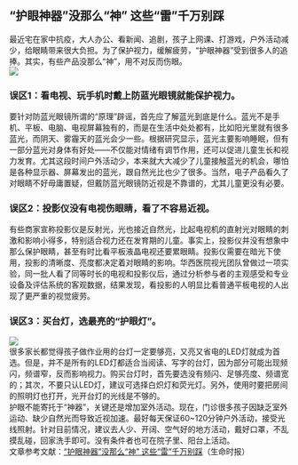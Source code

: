 ## “护眼神器”没那么“神” 这些“雷”千万别踩  
最近宅在家中抗疫，大人办公、看新闻、追剧，孩子上网课、打游戏，户外活动减少，给眼睛带来很大负担。为了保护视力，缓解疲劳，“护眼神器”受到很多人的追捧。其实，有些产品没那么“神”，用不对反而伤眼。  
![](http://cdncms.v-keep.cn/wp-content/uploads/2020/04/u32227621165844301fm15gp0.jpg)  
### 误区1：看电视、玩手机时戴上防蓝光眼镜就能保护视力。  
要针对防蓝光眼镜所谓的“原理”辟谣，首先应了解蓝光到底是什么。蓝光不是手机、平板、电脑、电视屏幕独有的，而是在生活中处处都有，比如阳光里就有很多蓝光，而阴天、雾霾天的蓝光会少一些。根据研究显示，蓝光主要影响睡眠，但有一部分蓝光对身体有好处——不仅能对情绪有调节作用，还可以促进儿童生长和视力发育。尤其这段时间户外活动少，本来就大大减少了儿童接触蓝光的机会，哪怕是各种显示器、屏幕发出的蓝光，跟自然光比也少了很多。当然，电子产品看久了对眼睛不好毋庸置疑，但戴防蓝光眼镜防近视是不靠谱的，尤其儿童更没有必要。  
### 误区2：投影仪没有电视伤眼睛，看了不容易近视。  
有些商家宣称投影仪是反射光，光也接近自然光，比起电视机的直射光对眼睛的刺激和影响小得多，特别适合视力还在发育期的儿童。事实上，投影仪并没有想象中那么保护眼睛，甚至有时比看平板液晶电视还要累眼睛。投影仪需要在暗光下使用，投影的清晰度、亮度都决定着对眼睛的影响。华西医院视光团队曾做过一项实验，同一批人看了同等时长的电视和投影仪后，通过分析参与者的主观感受和专业设备及评估系统的客观数据，结果发现，看投影的人明显比看普通平板电视的人出现了更严重的视觉疲劳。  
### 误区3：买台灯，选最亮的“护眼灯”。  
![](http://cdncms.v-keep.cn/wp-content/uploads/2020/04/u40015437883716416923fm11gp0-1.jpg)  
很多家长都觉得孩子做作业用的台灯一定要够亮，又亮又省电的LED灯就成为首选。但是，并不是所有的LED灯都适合当阅读、写字的台灯，因为部分可能出现频闪，频谱窄，反而影响视力。购买台灯时，首先要选没有频闪、足够亮度、频谱宽的；其次，不要只认LED灯，建议可选择白炽灯和荧光灯。另外，使用时要把房间的照明灯也打开，光开台灯的光线是不够的。  
护眼不能寄托于“神器”，关键还是增加室外活动。现在，门诊很多孩子因缺乏室外运动、缺少自然光而导致近视加速。最好每天保证60~120分钟户外活动，接受光线照射。针对目前情况，建议去人少、开阔、空气好的地方活动，戴好口罩，不乱摸乱碰，回家洗手即可。没有条件者也可在院子里、阳台上活动。  
文章参考文献：<a href="http://www.lifetimes.cn/listread/show_detailsmsbRead.html?articleId=5e70347e04a65e169cf310a8">“护眼神器”没那么“神” 这些“雷”千万别踩</a>（生命时报）  
